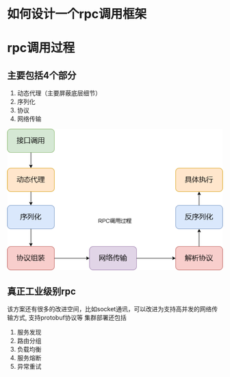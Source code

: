 # 如何设计一个rpc调用框架

# rpc调用过程

## 主要包括4个部分
1. 动态代理（主要屏蔽底层细节）
2. 序列化
3. 协议
4. 网络传输

![rpc调用过程](https://github.com/liugangdao/code-awesome/blob/master/rpc_server/doc/rpc.png?raw=true)


## 真正工业级别rpc
该方案还有很多的改进空间，比如socket通讯，可以改进为支持高并发的网络传输方式, 支持protobuf协议等
集群部署还包括
1. 服务发现
2. 路由分组
3. 负载均衡
4. 服务熔断
5. 异常重试
